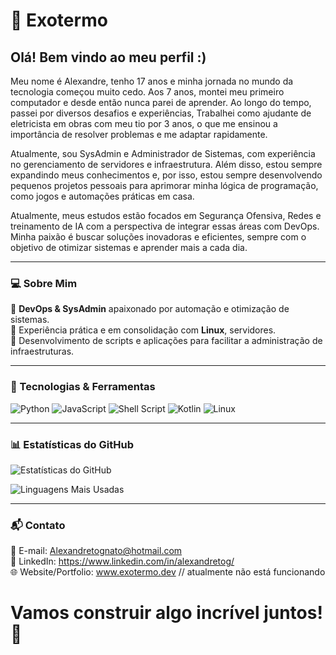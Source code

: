 # 👾 Exotermo 

## Olá! Bem vindo ao meu perfil :)
Meu nome é Alexandre, tenho 17 anos e minha jornada no mundo da tecnologia começou muito cedo. Aos 7 anos, montei meu primeiro computador e desde então nunca parei de aprender. Ao longo do tempo, passei por diversos desafios e experiências, Trabalhei como ajudante de eletricista em obras com meu tio por 3 anos, o que me ensinou a importância de resolver problemas e me adaptar rapidamente.

Atualmente, sou SysAdmin e Administrador de Sistemas, com experiência no gerenciamento de servidores e infraestrutura. Além disso, estou sempre expandindo meus conhecimentos e, por isso, estou sempre desenvolvendo pequenos projetos pessoais para aprimorar minha lógica de programação, como jogos e automações práticas em casa.

Atualmente, meus estudos estão focados em Segurança Ofensiva, Redes e treinamento de IA com a perspectiva de integrar essas áreas com DevOps. Minha paixão é buscar soluções inovadoras e eficientes, sempre com o objetivo de otimizar sistemas e aprender mais a cada dia.

---

### 💻 Sobre Mim
🔹 **DevOps & SysAdmin** apaixonado por automação e otimização de sistemas.<br>
🔹 Experiência prática e em consolidação com **Linux**, servidores.<br>
🔹 Desenvolvimento de scripts e aplicações para facilitar a administração de infraestruturas.<br>

---

### 🚀 Tecnologias & Ferramentas

![Python](https://img.shields.io/badge/Python-3776AB?style=for-the-badge&logo=python&logoColor=white)
![JavaScript](https://img.shields.io/badge/JavaScript-F7DF1E?style=for-the-badge&logo=javascript&logoColor=black)
![Shell Script](https://img.shields.io/badge/Shell_Script-121011?style=for-the-badge&logo=gnu-bash&logoColor=white)
![Kotlin](https://img.shields.io/badge/Kotlin-0095D5?style=for-the-badge&logo=kotlin&logoColor=white)
![Linux](https://img.shields.io/badge/Linux-FCC624?style=for-the-badge&logo=linux&logoColor=black)

---

### 📊 Estatísticas do GitHub
![Estatísticas do GitHub](https://github-readme-stats.vercel.app/api?username=exotermo&show_icons=true&theme=dark)

![Linguagens Mais Usadas](https://github-readme-stats.vercel.app/api/top-langs/?username=exotermo&layout=compact&theme=dark)

---

### 📬 Contato
📧 E-mail: Alexandretognato@hotmail.com  
🔗 LinkedIn: https://www.linkedin.com/in/alexandretog/  
🌐 Website/Portfolio: www.exotermo.dev  // atualmente não está funcionando

# Vamos construir algo incrível juntos! 🚀

